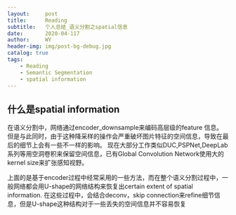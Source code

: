 ```yaml
---
layout:     post
title:      Reading
subtitle:   个人总结_语义分割之spatial信息
date:       2020-04-117
author:     WY
header-img: img/post-bg-debug.jpg
catalog: true
tags:
    - Reading
    - Semantic Segmentation
    - spatial information
---
```


## 什么是spatial information
在语义分割中，网络通过encoder_downsample来编码高层级的feature 信息。 但是与此同时，由于这种降采样的操作会严重破坏图片特征的空间信息，导致在最后的细节上会有一些不一样的影响。 
现在大部分工作类似DUC,PSPNet,DeepLab系列等用空洞卷积来保留空间信息，已有Global Convolution Network使用大的kernel size来扩张感知视野。

上面的是基于encoder过程中经常采用的一些方法，而在整个语义分割过程中，一般网络都会用U-shape的网络结构来恢复出certain extent of spatial information. 在这些过程中，会结合deconv，skip connection来refine细节信息，但是U-shape这种结构对于一些丢失的空间信息并不容易恢复

